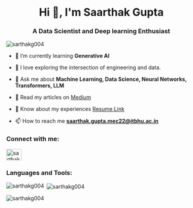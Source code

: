 <h1 align="center">Hi 👋, I'm Saarthak Gupta</h1>
<h3 align="center">A Data Scientist and Deep learning Enthusiast</h3>

<p align="left"> <img src="https://komarev.com/ghpvc/?username=sarthakg004&label=Profile%20views&color=0e75b6&style=flat" alt="sarthakg004" /> </p>

- 🌱 I’m currently learning **Generative AI**

- 🧭 I love exploring the intersection of engineering and data.

- 💬 Ask me about **Machine Learning, Data Science, Neural Networks, Transformers, LLM**

- 📝 Read my articles on [Medium](https://medium.com/@_Sarthak004_) 

- 📄 Know about my experiences [Resume Link](https://drive.google.com/file/d/18KDrf2zNzVAM4bnGws9ynktd_TEiCLQ_/view?usp=sharing)

- 📫 How to reach me **saarthak.gupta.mec22@itbhu.ac.in**

<h3 align="left">Connect with me:</h3>
<p align="left">
<a href="https://www.linkedin.com/in/sarthakgupta14/" target="blank"><img align="center" src="https://raw.githubusercontent.com/rahuldkjain/github-profile-readme-generator/master/src/images/icons/Social/linked-in-alt.svg" alt="sarthakgupta14" height="30" width="40" /></a>
</p>

<h3 align="left">Languages and Tools:</h3>
<p align="left"> </p>

<p><img align="left" src="https://github-readme-stats.vercel.app/api/top-langs?username=sarthakg004&show_icons=true&locale=en&layout=compact" alt="sarthakg004" /></p>

<p>&nbsp;<img align="center" src="https://github-readme-stats.vercel.app/api?username=sarthakg004&show_icons=true&locale=en" alt="sarthakg004" /></p>

<p><img align="center" src="https://github-readme-streak-stats.herokuapp.com/?user=sarthakg004&" alt="sarthakg004" /></p>

